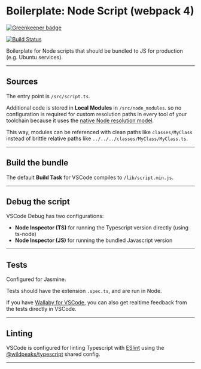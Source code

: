 # Boilerplate: Node Script (webpack 4)

[![Greenkeeper badge](https://badges.greenkeeper.io/wildpeaks/boilerplate-typescript-webpack-node.svg)](https://greenkeeper.io/)

[![Build Status](https://travis-ci.org/wildpeaks/boilerplate-typescript-webpack-node.svg?branch=master)](https://travis-ci.org/wildpeaks/boilerplate-typescript-webpack-node)

Boilerplate for Node scripts that should be bundled to JS for production (e.g. Ubuntu services).


-------------------------------------------------------------------------------

## Sources

The entry point is `/src/script.ts`.

Additional code is stored in **Local Modules** in `/src/node_modules`.
so no configuration is required for custom resolution paths in every tool of your toolchain
because it uses the [native Node resolution model](https://nodejs.org/api/modules.html#modules_all_together).

This way, modules can be referenced with clean paths like `classes/MyClass`
instead of brittle relative paths like `../../../classes/MyClass/MyClass.ts`.


-------------------------------------------------------------------------------

## Build the bundle

The default **Build Task** for VSCode compiles to `/lib/script.min.js`.


-------------------------------------------------------------------------------

## Debug the script

VSCode Debug has two configurations:
 - **Node Inspector (TS)** for running the Typescript version directly (using ts-node)
 - **Node Inspector (JS)** for running the bundled Javascript version


-------------------------------------------------------------------------------

## Tests

Configured for Jasmine.

Tests should have the extension `.spec.ts`, and are run in Node.

If you have [Wallaby for VSCode](https://wallabyjs.com),
you can also get realtime feedback from the tests directly in VSCode.

-------------------------------------------------------------------------------

## Linting

VSCode is configured for linting Typescript with [ESlint](https://eslint.org) using the
[@wildpeaks/typescript](https://www.npmjs.com/package/@wildpeaks/eslint-config-typescript) shared config.

-------------------------------------------------------------------------------

